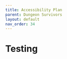 ```yaml
---
title: Accessibility Plan
parent: Dungeon Survivors
layout: default
nav_order: 34
---
```


# Testing

